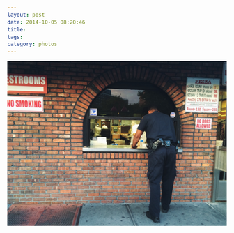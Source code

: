 ```yaml
---
layout: post
date: 2014-10-05 08:20:46
title: 
tags:
category: photos
---
```


![title](/assets/photoblog/pizza-police.jpg)